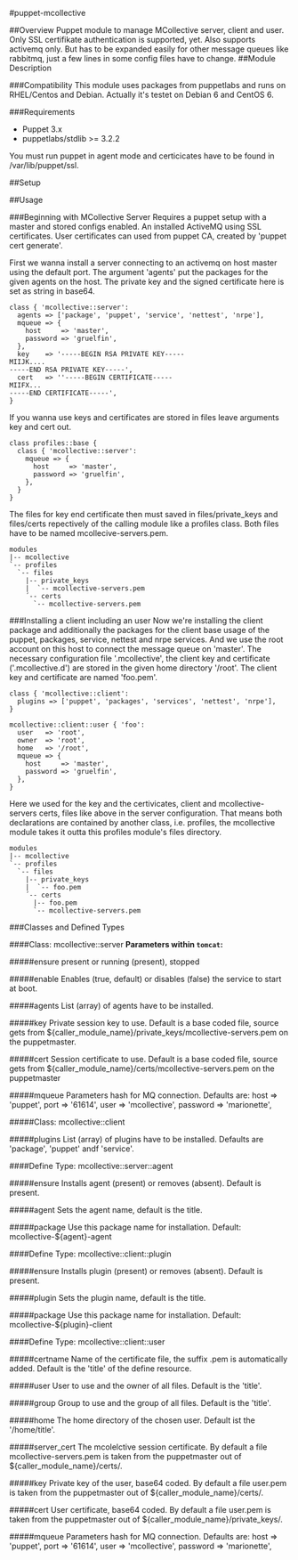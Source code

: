 #puppet-mcollective

##Overview
Puppet module to manage MCollective server, client and user. Only SSL certifikate authentication is supported, yet. Also supports activemq only. But has to be expanded easily for other message queues like rabbitmq, just a few lines in some config files have to change.
##Module Description

###Compatibility
This module uses packages from puppetlabs and runs on RHEL/Centos and Debian. Actually it's testet on Debian 6 and CentOS 6.

###Requirements
  - Puppet 3.x
  - puppetlabs/stdlib >= 3.2.2

You must run puppet in agent mode and certicicates have to be found in /var/lib/puppet/ssl.

##Setup

##Usage

###Beginning with MCollective Server
Requires a puppet setup with a master and stored configs enabled. An installed ActiveMQ using SSL certificates. User certificates can used from puppet CA, created by 'puppet cert generate'.

First we wanna install a server connecting to an activemq on host master using the default port. The argument 'agents' put the packages for the given agents on the host. The private key and the signed certificate here is set as string in base64.
```puppet
class { 'mcollective::server':
  agents => ['package', 'puppet', 'service', 'nettest', 'nrpe'],
  mqueue => {
    host     => 'master',
    password => 'gruelfin',
  },
  key    => '-----BEGIN RSA PRIVATE KEY-----
MIIJK....
-----END RSA PRIVATE KEY-----',
  cert   => ''-----BEGIN CERTIFICATE-----
MIIFX...
-----END CERTIFICATE-----',
}
```

If you wanna use keys and certificates are stored in files leave arguments key and cert out.
```puppet
class profiles::base {
  class { 'mcollective::server':
    mqueue => {
      host     => 'master',
      password => 'gruelfin',
    },
  }
}
```
The files for key end certificate then must saved in files/private_keys and files/certs repectively of the calling module like a profiles class. Both files have to be named mcollecive-servers.pem.
```puppet
modules
|-- mcollective
`-- profiles
  `-- files
    |-- private_keys
    |  `-- mcollective-servers.pem
    ´-- certs
      `-- mcollective-servers.pem
```

###Installing a client including an user
Now we're installing the client package and additionally the packages for the client base usage of the puppet, packages, service, nettest and nrpe services. And we use the root account on this host to connect the message queue on 'master'. The necessary configuration file '.mcollective', the client key and certificate ('.mcollective.d') are stored in the given home directory '/root'. The client key and certificate are named 'foo.pem'.
```puppet
class { 'mcollective::client':
  plugins => ['puppet', 'packages', 'services', 'nettest', 'nrpe'],
}

mcollective::client::user { 'foo':
  user   => 'root',
  owner  => 'root',
  home   => '/root',
  mqueue => {
    host     => 'master',
    password => 'gruelfin',
  },
}
```
Here we used for the key and the certivicates, client and mcollective-servers certs, files like above in the server configuration. That means both declarations are contained by another class, i.e. profiles, the mcollective module takes it outta this profiles module's files directory.
 
```puppet
modules
|-- mcollective
`-- profiles
  `-- files
    |-- private_keys
    |  `-- foo.pem
    ´-- certs
      |-- foo.pem
      `-- mcollective-servers.pem
```

###Classes and Defined Types

####Class: mcollective::server
**Parameters within `tomcat`:**

#####ensure
present or running (present), stopped

#####enable
Enables (true, default) or disables (false) the service to start at boot.

#####agents
List (array) of agents have to be installed.

#####key
Private session key to use. Default is a base coded file, source gets from ${caller_module_name}/private_keys/mcollective-servers.pem on the puppetmaster.

#####cert
Session certificate to use. Default is a base coded file, source gets from ${caller_module_name}/certs/mcollective-servers.pem on the puppetmaster

#####mqueue
Parameters hash for MQ connection. Defaults are:
  host     => 'puppet',
  port     => '61614',
  user     => 'mcollective',
  password => 'marionette',


#####Class: mcollective::client

#####plugins
List (array) of plugins have to be installed. Defaults are 'package', 'puppet' andf 'service'.


####Define Type: mcollective::server::agent

#####ensure
Installs agent (present) or removes (absent). Default is present.

#####agent
Sets the agent name, default is the title.

#####package
Use this package name for installation. Default: mcollective-${agent}-agent


####Define Type: mcollective::client::plugin

#####ensure
Installs plugin (present) or removes (absent). Default is present.

#####plugin
Sets the plugin name, default is the title.

#####package
Use this package name for installation. Default: mcollective-${plugin}-client


####Define Type: mcollective::client::user

#####certname
Name of the certificate file, the suffix .pem is automatically added. Default is the 'title' of the define resource.

#####user
User to use and the owner of all files. Default is the 'title'.

#####group
Group to use and the group of all files. Default is the 'title'.

#####home
The home directory of the chosen user. Default ist the '/home/title'.

#####server_cert
The mcolelctive session certificate. By default a file mcollective-servers.pem is taken from the puppetmaster out of ${caller_module_name}/certs/.

#####key
Private key of the user, base64 coded. By default a file user.pem is taken from the puppetmaster out of ${caller_module_name}/certs/.

#####cert
User certificate, base64 coded. By default a file user.pem is taken from the puppetmaster out of ${caller_module_name}/private_keys/.

#####mqueue
Parameters hash for MQ connection. Defaults are:
  host     => 'puppet',
  port     => '61614',
  user     => 'mcollective',
  password => 'marionette',
